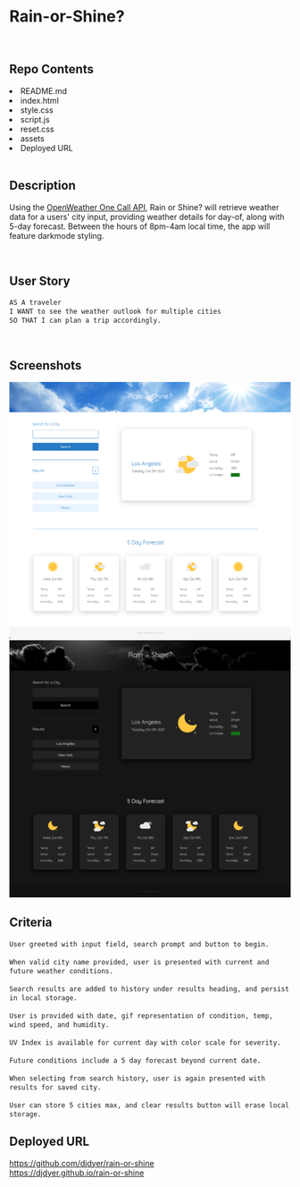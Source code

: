 # Rain-or-Shine?

<br/>

## Repo Contents

<li>README.md</li>
<li>index.html</li>
<li>style.css</li>
<li>script.js</li>
<li>reset.css</li>
<li>assets</li>
<li>Deployed URL</li>

<br/>

## Description

Using the [OpenWeather One Call API](https://openweathermap.org/api/one-call-api), Rain or Shine? will retrieve weather data for a users' city input, providing weather details for day-of, along with 5-day forecast. Between the hours of 8pm-4am local time, the app will feature darkmode styling.

<br/>

## User Story

```
AS A traveler
I WANT to see the weather outlook for multiple cities
SO THAT I can plan a trip accordingly.
```

<br/>

## Screenshots

<img src="./assets/rain-or-shine_screenshot_day.png">
<br />
<img src="./assets/rain-or-shine_screenshot_night.png">

<br/>

## Criteria

```
User greeted with input field, search prompt and button to begin.

When valid city name provided, user is presented with current and future weather conditions.

Search results are added to history under results heading, and persist in local storage.

User is provided with date, gif representation of condition, temp, wind speed, and humidity.

UV Index is available for current day with color scale for severity.

Future conditions include a 5 day forecast beyond current date.

When selecting from search history, user is again presented with results for saved city.

User can store 5 cities max, and clear results button will erase local storage.
```

## Deployed URL

https://github.com/djdyer/rain-or-shine
<br />
https://djdyer.github.io/rain-or-shine
<br />
